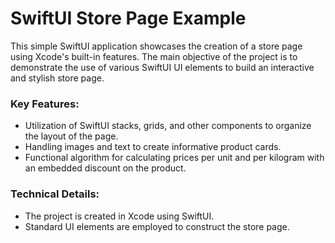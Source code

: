 # SwiftUI Store Page Example

This simple SwiftUI application showcases the creation of a store page using Xcode's built-in features. The main objective of the project is to demonstrate the use of various SwiftUI UI elements to build an interactive and stylish store page.

### Key Features:
- Utilization of SwiftUI stacks, grids, and other components to organize the layout of the page.
- Handling images and text to create informative product cards.
- Functional algorithm for calculating prices per unit and per kilogram with an embedded discount on the product.

### Technical Details:
- The project is created in Xcode using SwiftUI.
- Standard UI elements are employed to construct the store page.

